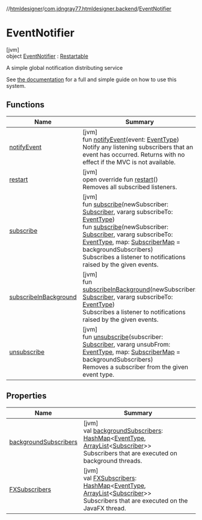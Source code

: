 //[htmldesigner](../../../index.md)/[com.jdngray77.htmldesigner.backend](../index.md)/[EventNotifier](index.md)

# EventNotifier

[jvm]\
object [EventNotifier](index.md) : [Restartable](../../com.jdngray77.htmldesigner.utility/-restartable/index.md)

A simple global notification distributing service

See [the documentation](https://github.com/jdngray77/HTMLDesigner/wiki/Technical-Systems) for a full and simple guide on how to use this system.

## Functions

| Name | Summary |
|---|---|
| [notifyEvent](notify-event.md) | [jvm]<br>fun [notifyEvent](notify-event.md)(event: [EventType](../-event-type/index.md))<br>Notify any listening subscribers that an event has occurred. Returns with no effect if the MVC is not available. |
| [restart](restart.md) | [jvm]<br>open override fun [restart](restart.md)()<br>Removes all subscribed listeners. |
| [subscribe](subscribe.md) | [jvm]<br>fun [subscribe](subscribe.md)(newSubscriber: [Subscriber](../-subscriber/index.md), vararg subscribeTo: [EventType](../-event-type/index.md))<br>fun [subscribe](subscribe.md)(newSubscriber: [Subscriber](../-subscriber/index.md), vararg subscribeTo: [EventType](../-event-type/index.md), map: [SubscriberMap](../index.md#1700976140%2FClasslikes%2F-1216412040) = backgroundSubscribers)<br>Subscribes a listener to notifications raised by the given events. |
| [subscribeInBackground](subscribe-in-background.md) | [jvm]<br>fun [subscribeInBackground](subscribe-in-background.md)(newSubscriber: [Subscriber](../-subscriber/index.md), vararg subscribeTo: [EventType](../-event-type/index.md))<br>Subscribes a listener to notifications raised by the given events. |
| [unsubscribe](unsubscribe.md) | [jvm]<br>fun [unsubscribe](unsubscribe.md)(subscriber: [Subscriber](../-subscriber/index.md), vararg unsubFrom: [EventType](../-event-type/index.md), map: [SubscriberMap](../index.md#1700976140%2FClasslikes%2F-1216412040) = backgroundSubscribers)<br>Removes a subscriber from the given event type. |

## Properties

| Name | Summary |
|---|---|
| [backgroundSubscribers](background-subscribers.md) | [jvm]<br>val [backgroundSubscribers](background-subscribers.md): [HashMap](https://docs.oracle.com/javase/8/docs/api/java/util/HashMap.html)&lt;[EventType](../-event-type/index.md), [ArrayList](https://docs.oracle.com/javase/8/docs/api/java/util/ArrayList.html)&lt;[Subscriber](../-subscriber/index.md)&gt;&gt;<br>Subscribers that are executed on background threads. |
| [FXSubscribers](-f-x-subscribers.md) | [jvm]<br>val [FXSubscribers](-f-x-subscribers.md): [HashMap](https://docs.oracle.com/javase/8/docs/api/java/util/HashMap.html)&lt;[EventType](../-event-type/index.md), [ArrayList](https://docs.oracle.com/javase/8/docs/api/java/util/ArrayList.html)&lt;[Subscriber](../-subscriber/index.md)&gt;&gt;<br>Subscribers that are executed on the JavaFX thread. |
